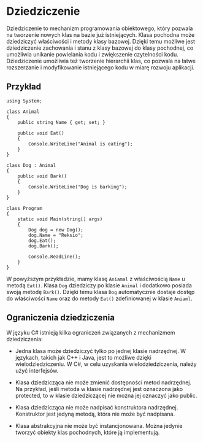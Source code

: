 # Dziedziczenie

Dziedziczenie to mechanizm programowania obiektowego, który pozwala na tworzenie nowych klas na bazie już istniejących. Klasa pochodna może dziedziczyć właściwości i metody klasy bazowej. Dzięki temu możliwe jest dziedziczenie zachowania i stanu z klasy bazowej do klasy pochodnej, co umożliwia unikanie powielania kodu i zwiększenie czytelności kodu. Dziedziczenie umożliwia też tworzenie hierarchii klas, co pozwala na łatwe rozszerzanie i modyfikowanie istniejącego kodu w miarę rozwoju aplikacji.

## Przykład

```
using System;

class Animal
{
    public string Name { get; set; }

    public void Eat()
    {
        Console.WriteLine("Animal is eating");
    }
}

class Dog : Animal
{
    public void Bark()
    {
        Console.WriteLine("Dog is barking");
    }
}

class Program
{
    static void Main(string[] args)
    {
        Dog dog = new Dog();
        dog.Name = "Reksio";
        dog.Eat();
        dog.Bark();

        Console.ReadLine();
    }
}
```
W powyższym przykładzie, mamy klasę `Aniamal` z właściwością `Name` u metodą `Eat()`. Klasa `Dog` dziedziczy po klasie `Animal` i dodatkowo posiada swoją metodę `Bark()`. Dzięki temu klasa `Dog` automatycznie dostaje dostęp do właściwości `Name` oraz do metody `Eat()` zdefiniowanej w klasie `Aniaml`.

## Ograniczenia dziedziczenia

W języku C# istnieją kilka ograniczeń związanych z mechanizmem dziedziczenia:

- Jedna klasa może dziedziczyć tylko po jednej klasie nadrzędnej. W językach, takich jak C++ i Java, jest to możliwe dzięki wielodziedziczeniu. W C#, w celu uzyskania wielodziedziczenia, należy użyć interfejsów.

- Klasa dziedzicząca nie może zmienić dostępności metod nadrzędnej. Na przykład, jeśli metoda w klasie nadrzędnej jest oznaczona jako protected, to w klasie dziedziczącej nie można jej oznaczyć jako public.

- Klasa dziedzicząca nie może nadpisać konstruktora nadrzędnej. Konstruktor jest jedyną metodą, która nie może być nadpisana.

- Klasa abstrakcyjna nie może być instancjonowana. Można jedynie tworzyć obiekty klas pochodnych, które ją implementują.